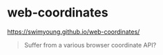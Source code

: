 # web-coordinates

https://swimyoung.github.io/web-coordinates/
> Suffer from a various browser coordinate API?
